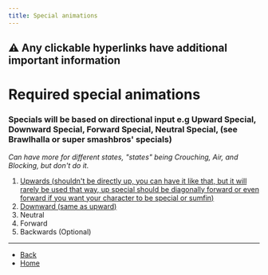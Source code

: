 ```yaml
---
title: Special animations
---
```

## ⚠️ Any clickable hyperlinks have additional important information

# Required special animations

### Specials will be based on directional input e.g Upward Special, Downward Special, Forward Special, Neutral Special, (see Brawlhalla or super smashbros' specials)

*Can have more for different states, "states" being Crouching, Air, and Blocking, but don't do it.*

<ol>
  <li><a href="./specials/special-up">Upwards (shouldn't be directly up, you can have it like that, but it will rarely be used that way, up special should be diagonally forward or even forward if you want your character to be special or sumfin)</a></li> <!-- <a href="./specials/special-up"> </a> -->
  <li><a href="./specials/special-down">Downward (same as upward)</a></li> <!-- <a href="./specials/special-down"> </a> -->
  <li>Neutral</li> <!-- <a href="./specials/special-neutral"> </a> -->
  <li>Forward</li> <!-- <a href="./specials/special-forward"> </a> -->
  <li>Backwards (Optional)</li> <!-- <a href="./specials/special-backward"> </a> -->
</ol>

---

- [Back](./sprites)
- [Home](../)
